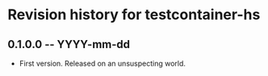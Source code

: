 # Revision history for testcontainer-hs

## 0.1.0.0 -- YYYY-mm-dd

* First version. Released on an unsuspecting world.
